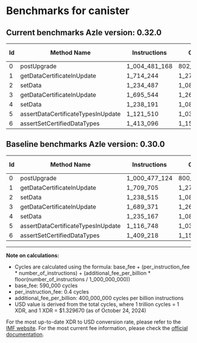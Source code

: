 # Benchmarks for canister

## Current benchmarks Azle version: 0.32.0

| Id  | Method Name                        | Instructions  | Cycles      | USD           | USD/Million Calls | Change                              |
| --- | ---------------------------------- | ------------- | ----------- | ------------- | ----------------- | ----------------------------------- |
| 0   | postUpgrade                        | 1_004_481_168 | 802_382_467 | $0.0010669039 | $1_066.90         | <font color="red">+4_004_044</font> |
| 1   | getDataCertificateInUpdate         | 1_714_244     | 1_275_697   | $0.0000016963 | $1.69             | <font color="red">+4_539</font>     |
| 2   | setData                            | 1_234_487     | 1_083_794   | $0.0000014411 | $1.44             | <font color="green">-4_028</font>   |
| 3   | getDataCertificateInUpdate         | 1_695_544     | 1_268_217   | $0.0000016863 | $1.68             | <font color="red">+6_173</font>     |
| 4   | setData                            | 1_238_191     | 1_085_276   | $0.0000014431 | $1.44             | <font color="red">+3_024</font>     |
| 5   | assertDataCertificateTypesInUpdate | 1_121_510     | 1_038_604   | $0.0000013810 | $1.38             | <font color="red">+4_762</font>     |
| 6   | assertSetCertifiedDataTypes        | 1_413_096     | 1_155_238   | $0.0000015361 | $1.53             | <font color="red">+3_878</font>     |

## Baseline benchmarks Azle version: 0.30.0

| Id  | Method Name                        | Instructions  | Cycles      | USD           | USD/Million Calls |
| --- | ---------------------------------- | ------------- | ----------- | ------------- | ----------------- |
| 0   | postUpgrade                        | 1_000_477_124 | 800_780_849 | $0.0010647743 | $1_064.77         |
| 1   | getDataCertificateInUpdate         | 1_709_705     | 1_273_882   | $0.0000016938 | $1.69             |
| 2   | setData                            | 1_238_515     | 1_085_406   | $0.0000014432 | $1.44             |
| 3   | getDataCertificateInUpdate         | 1_689_371     | 1_265_748   | $0.0000016830 | $1.68             |
| 4   | setData                            | 1_235_167     | 1_084_066   | $0.0000014415 | $1.44             |
| 5   | assertDataCertificateTypesInUpdate | 1_116_748     | 1_036_699   | $0.0000013785 | $1.37             |
| 6   | assertSetCertifiedDataTypes        | 1_409_218     | 1_153_687   | $0.0000015340 | $1.53             |

---

**Note on calculations:**

- Cycles are calculated using the formula: base_fee + (per_instruction_fee \* number_of_instructions) + (additional_fee_per_billion \* floor(number_of_instructions / 1_000_000_000))
- base_fee: 590_000 cycles
- per_instruction_fee: 0.4 cycles
- additional_fee_per_billion: 400_000_000 cycles per billion instructions
- USD value is derived from the total cycles, where 1 trillion cycles = 1 XDR, and 1 XDR = $1.329670 (as of October 24, 2024)

For the most up-to-date XDR to USD conversion rate, please refer to the [IMF website](https://www.imf.org/external/np/fin/data/rms_sdrv.aspx).
For the most current fee information, please check the [official documentation](https://internetcomputer.org/docs/current/developer-docs/gas-cost#execution).
